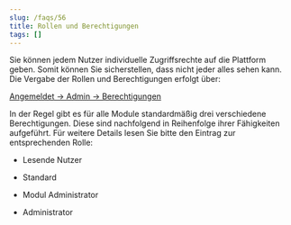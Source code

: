 ```yaml
---
slug: /faqs/56
title: Rollen und Berechtigungen
tags: []
---
```

Sie können jedem Nutzer individuelle Zugriffsrechte auf die Plattform geben. Somit können Sie sicherstellen, dass nicht jeder alles sehen kann. Die Vergabe der Rollen und Berechtigungen erfolgt über:

[Angemeldet -> Admin -> Berechtigungen](https://support.qmbase.com/Account/findworkspace?returnUrl=/_admin/permissions)

In der Regel gibt es für alle Module standardmäßig drei verschiedene Berechtigungen. Diese sind nachfolgend in Reihenfolge ihrer Fähigkeiten aufgeführt. Für weitere Details lesen Sie bitte den Eintrag zur entsprechenden Rolle:

*   Lesende Nutzer

*   Standard

*   Modul Administrator

*   Administrator